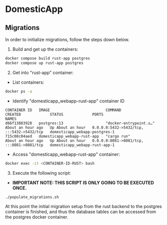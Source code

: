 # DomesticApp

## Migrations
 
 In order to initialize migrations, follow the steps down below.

1. Build and get up the containers:

```bash
docker compose build rust-app postgres
docker compose up rust-app postgres
```

2. Get into "rust-app" container:
    
- List containers:
    
```bash
docker ps -a 
```

- Identify "domesticapp_webapp-rust-app" container ID

```
CONTAINER ID   IMAGE                         COMMAND                  CREATED             STATUS             PORTS                                       NAMES
d66f13883928   postgres:13                   "docker-entrypoint.s…"   About an hour ago   Up About an hour   0.0.0.0:5432->5432/tcp, :::5432->5432/tcp   domesticapp_webapp-postgres-1
715c08c04aed   domesticapp_webapp-rust-app   "cargo run"              About an hour ago   Up About an hour   0.0.0.0:8081->8081/tcp, :::8081->8081/tcp   domesticapp_webapp-rust-app-1
```

- Access "domesticapp_webapp-rust-app" container:

```bash
docker exec -it <CONTAINER-ID-RUST> bash
```

3. Execute the following script:
- **IMPORTANT NOTE: THIS SCRIPT IS ONLY GOING TO BE EXECUTED ONCE.**

```bash
./populate_migrations.sh
```

At this point the initial migration setup from the rust backend to the postgres container is finished, and thus the database tables can be accessed from the postgres docker container.

